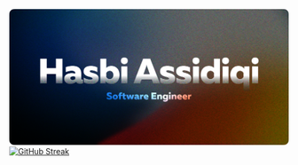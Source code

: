 <img src="https://raw.githubusercontent.com/hasbisdqi/hasbisdqi/main/assets/personal-banner.png" />
<a href="https://git.io/streak-stats" align="center"><img src="https://github-readme-streak-stats.herokuapp.com?user=hasbisdqi&theme=github-dark-blue&hide_border=true&border_radius=5&date_format=j%20M%5B%20Y%5D" alt="GitHub Streak" /></a>
